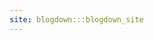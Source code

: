 ```yaml
---
site: blogdown:::blogdown_site
---
```


<!-- This file is for blogdown only. Please do not edit it. -->